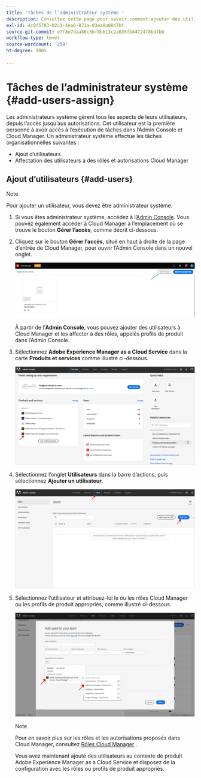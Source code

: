```yaml
---
title: 'Tâches de l’administrateur système '
description: Consultez cette page pour savoir comment ajouter des utilisateurs et les affecter à des rôles Cloud Manager en tant qu’administrateur système
exl-id: 4c0f5783-02c1-4ea6-871a-03ea8a0847bf
source-git-commit: e7f8e7daa88c5bf8bb13c2a635fb84724f8bd7bb
workflow-type: tm+mt
source-wordcount: '258'
ht-degree: 100%

---
```


# Tâches de l’administrateur système {#add-users-assign}

Les administrateurs système gèrent tous les aspects de leurs utilisateurs, depuis l’accès jusqu’aux autorisations. Cet utilisateur est la première personne à avoir accès à l’exécution de tâches dans l’Admin Console et Cloud Manager.
Un administrateur système effectue les tâches organisationnelles suivantes :

* Ajout d’utilisateurs
* Affectation des utilisateurs à des rôles et autorisations Cloud Manager

## Ajout d’utilisateurs {#add-users}

>[!NOTE]
>Pour ajouter un utilisateur, vous devez être administrateur système.

1. Si vous êtes administrateur système, accédez à l’[Admin Console](https://adminconsole.adobe.com). Vous pouvez également accéder à Cloud Manager à l’emplacement où se trouve le bouton **Gérer l’accès**, comme décrit ci-dessous.

1. Cliquez sur le bouton **Gérer l’accès**, situé en haut à droite de la page d’entrée de Cloud Manager, pour ouvrir l’Admin Console dans un nouvel onglet.

   ![](/help/implementing/cloud-manager/getting-access-to-aem-in-cloud/assets/sys-admin5.png)

   À partir de l’**Admin Console**, vous pouvez ajouter des utilisateurs à Cloud Manager et les affecter à des rôles, appelés profils de produit dans l’Admin Console.

1. Sélectionnez **Adobe Experience Manager as a Cloud Service** dans la carte **Produits et services** comme illustré ci-dessous.

   ![](/help/onboarding/what-is-required/assets/admin-console-1.png)

1. Sélectionnez l’onglet **Utilisateurs** dans la barre d’actions, puis sélectionnez **Ajouter un utilisateur**.

   ![](/help/onboarding/what-is-required/assets/admin-console-2.png)

1. Sélectionnez l’utilisateur et attribuez-lui le ou les rôles Cloud Manager ou les profils de produit appropriés, comme illustré ci-dessous.

   ![](/help/onboarding/what-is-required/assets/admin-console-3.png)

   >[!NOTE]
   >Pour en savoir plus sur les rôles et les autorisations proposés dans Cloud Manager, consultez [Rôles Cloud Manager](/help/onboarding/what-is-required/user-roles-permissions.md) .

   Vous avez maintenant ajouté des utilisateurs au contexte de produit Adobe Experience Manager as a Cloud Service et disposez de la configuration avec les rôles ou profils de produit appropriés.
